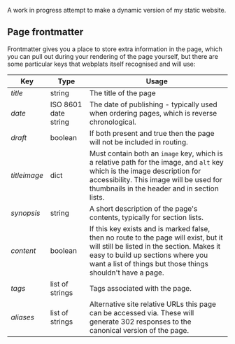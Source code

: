 A work in progress attempt to make a dynamic version of my static website.

## Page frontmatter

Frontmatter gives you a place to store extra information in the page, which you can pull out during your rendering of the page yourself, but there are some particular keys that webplats itself recognised and will use:

| Key | Type | Usage |
| --- | --- | --- |
| *title* | string | The title of the page |
| *date* | ISO 8601 date string | The date of publishing - typically used when ordering pages, which is reverse chronological. |
| *draft* | boolean | If both present and true then the page will not be included in routing. |
| *titleimage* | dict | Must contain both an `image` key, which is a relative path for the image, and `alt` key which is the image description for accessibility. This image will be used for thumbnails in the header and in section lists. |
| *synopsis* | string | A short description of the page's contents, typically for section lists. |
| *content* | boolean | If this key exists and is marked false, then no route to the page will exist, but it will still be listed in the section. Makes it easy to build up sections where you want a list of things but those things shouldn't have a page. |
| *tags* | list of strings | Tags associated with the page. |
| *aliases* | list of strings | Alternative site relative URLs this page can be accessed via. These will generate 302 responses to the canonical version of the page. |
